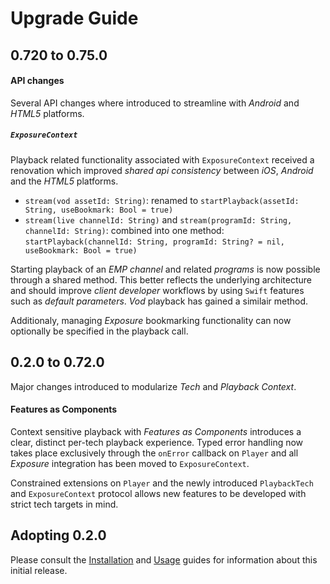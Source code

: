 # Upgrade Guide

## 0.720 to 0.75.0

#### API changes
Several API changes where introduced to streamline with *Android* and *HTML5* platforms.

##### `ExposureContext`
Playback related functionality associated with `ExposureContext` received a renovation which improved *shared api consistency* between *iOS*, *Android* and the *HTML5* platforms.

* `stream(vod assetId: String)`: renamed to `startPlayback(assetId: String, useBookmark: Bool = true)`
* `stream(live channelId: String)` and `stream(programId: String, channelId: String)`: combined into one method: `startPlayback(channelId: String, programId: String? = nil, useBookmark: Bool = true)`

Starting playback of an *EMP* *channel* and related *programs* is now possible through a shared method. This better reflects the underlying architecture and should improve *client developer* workflows by using `Swift` features such as *default parameters*. *Vod* playback has gained a similair method.

Additionaly, managing *Exposure* bookmarking functionality can now optionally be specified in the playback call.

## 0.2.0 to 0.72.0
Major changes introduced to modularize *Tech* and *Playback Context*.

#### Features as Components
Context sensitive playback with *Features as Components* introduces a clear, distinct per-tech playback experience. Typed error handling now takes place exclusively through the `onError` callback on `Player` and all *Exposure* integration has been moved to `ExposureContext`.

Constrained extensions on `Player` and the newly introduced `PlaybackTech` and `ExposureContext` protocol allows new features to be developed with strict tech targets in mind.

## Adopting 0.2.0
Please consult the [Installation](https://github.com/EricssonBroadcastServices/iOSClientExposure/blob/master/README.md#installation) and [Usage](https://github.com/EricssonBroadcastServices/iOSClientExposure/blob/master/README.md#getting-started) guides for information about this initial release.
